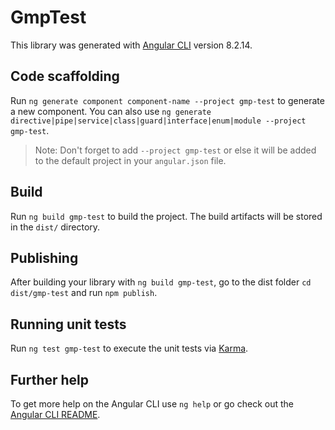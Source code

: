 # GmpTest

This library was generated with [Angular CLI](https://github.com/angular/angular-cli) version 8.2.14.

## Code scaffolding

Run `ng generate component component-name --project gmp-test` to generate a new component. You can also use `ng generate directive|pipe|service|class|guard|interface|enum|module --project gmp-test`.
> Note: Don't forget to add `--project gmp-test` or else it will be added to the default project in your `angular.json` file. 

## Build

Run `ng build gmp-test` to build the project. The build artifacts will be stored in the `dist/` directory.

## Publishing

After building your library with `ng build gmp-test`, go to the dist folder `cd dist/gmp-test` and run `npm publish`.

## Running unit tests

Run `ng test gmp-test` to execute the unit tests via [Karma](https://karma-runner.github.io).

## Further help

To get more help on the Angular CLI use `ng help` or go check out the [Angular CLI README](https://github.com/angular/angular-cli/blob/master/README.md).
